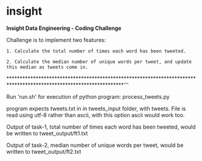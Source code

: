 # insight

<B>Insight Data Engineering - Coding Challenge</B>

Challenge is to implement two features:

    1. Calculate the total number of times each word has been tweeted.

    2. Calculate the median number of unique words per tweet, and update this median as tweets come in.

*******************************************************************************************************************'''


Run 'run.sh' for execution of python program: process_tweets.py

program expects tweets.txt in in tweets_input folder, with tweets. File is read using utf-8 rather than ascii, with this option ascii would work too.

Output of task-1, total number of times each word has been tweeted, would be written to tweet_output/ft1.txt

Output of task-2, median number of unique words per tweet, would be written to tweet_output/ft2.txt

